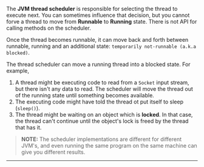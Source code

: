 
The **JVM thread scheduler** is responsible for selecting the thread to execute next. You can sometimes influence that decision, but you cannot forve a thread to move from **Runnable** to **Running** state. There is not API for calling methods on the scheduler.

Once the thread becomes runnable, it can move back and forth between runnable, running and an additional state: `temporarily not-runnable (a.k.a blocked)`.

The thread scheduler can move a running thread into a blocked state. For example,

1. A thread might be executing code to read from a `Socket` input stream, but there isn't any data to read. The scheduler will move the thread out of the running state until something becomes available.
2. The executing code might have told the thread ot put itself to sleep (`sleep()`).
3. The thread might be waiting on an object which is **locked**. In that case, the thread can't continue until the object's lock is freed by the thread that has it.

> **NOTE:** The scheduler implementations are different for different JVM's, and even running the same program on the same machine can give you different results.

---

